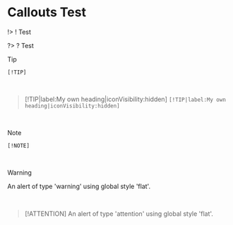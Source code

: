 # Callouts Test


!> ! Test

?> ? Test


> [!TIP]
> `[!TIP]`

<br>

> [!TIP|label:My own heading|iconVisibility:hidden]
> `[!TIP|label:My own heading|iconVisibility:hidden]`

<br>

> [!NOTE]
> `[!NOTE]`

<br>

> [!WARNING]
> An alert of type 'warning' using global style 'flat'.

<br>

> [!ATTENTION]
> An alert of type 'attention' using global style 'flat'.


